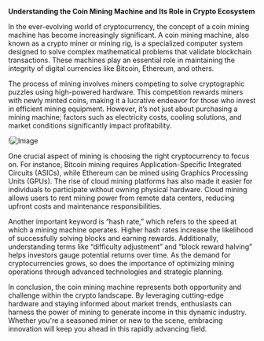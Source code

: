 **Understanding the Coin Mining Machine and Its Role in Crypto Ecosystem**

In the ever-evolving world of cryptocurrency, the concept of a coin mining machine has become increasingly significant. A coin mining machine, also known as a crypto miner or mining rig, is a specialized computer system designed to solve complex mathematical problems that validate blockchain transactions. These machines play an essential role in maintaining the integrity of digital currencies like Bitcoin, Ethereum, and others. 

The process of mining involves miners competing to solve cryptographic puzzles using high-powered hardware. This competition rewards miners with newly minted coins, making it a lucrative endeavor for those who invest in efficient mining equipment. However, it’s not just about purchasing a mining machine; factors such as electricity costs, cooling solutions, and market conditions significantly impact profitability.

!![Image](https://github.com/user-attachments/assets/b6e7b7a2-655e-4d44-8baa-20c566a3cb65)

One crucial aspect of mining is choosing the right cryptocurrency to focus on. For instance, Bitcoin mining requires Application-Specific Integrated Circuits (ASICs), while Ethereum can be mined using Graphics Processing Units (GPUs). The rise of cloud mining platforms has also made it easier for individuals to participate without owning physical hardware. Cloud mining allows users to rent mining power from remote data centers, reducing upfront costs and maintenance responsibilities.

Another important keyword is “hash rate,” which refers to the speed at which a mining machine operates. Higher hash rates increase the likelihood of successfully solving blocks and earning rewards. Additionally, understanding terms like “difficulty adjustment” and “block reward halving” helps investors gauge potential returns over time. As the demand for cryptocurrencies grows, so does the importance of optimizing mining operations through advanced technologies and strategic planning.

In conclusion, the coin mining machine represents both opportunity and challenge within the crypto landscape. By leveraging cutting-edge hardware and staying informed about market trends, enthusiasts can harness the power of mining to generate income in this dynamic industry. Whether you're a seasoned miner or new to the scene, embracing innovation will keep you ahead in this rapidly advancing field.